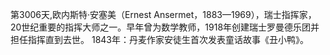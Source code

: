 第3006天,欧内斯特·安塞美（Ernest Ansermet，1883—1969），瑞士指挥家，20世纪重要的指挥大师之一。早年曾为数学教师，1918年创建瑞士罗曼德乐团并担任指挥直到去世。
1843年：丹麦作家安徒生首次发表童话故事《丑小鸭》。
